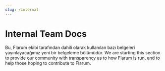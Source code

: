 ```yaml
---
slug: /internal
---
```


# Internal Team Docs

Bu, Flarum ekibi tarafından dahili olarak kullanılan bazı belgeleri yayınlayacağımız yeni bir belgeleme bölümüdür. We are starting this section to provide our community with transparency as to how Flarum is run, and to help those hoping to contribute to Flarum.

